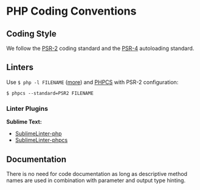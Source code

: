 # PHP Coding Conventions

## Coding Style

We follow the [PSR-2](http://www.php-fig.org/psr/psr-2/) coding standard and the [PSR-4](http://www.php-fig.org/psr/psr-4/) autoloading standard.

## Linters

Use `$ php -l FILENAME` ([more](http://www.php.net/manual/en/features.commandline.options.php)) and [PHPCS](https://github.com/squizlabs/PHP_CodeSniffer) with PSR-2 configuration:
```
$ phpcs --standard=PSR2 FILENAME
```

### Linter Plugins

__Sublime Text:__
- [SublimeLinter-php](https://github.com/SublimeLinter/SublimeLinter-php)
- [SublimeLinter-phpcs](https://github.com/SublimeLinter/SublimeLinter-phpcs)

## Documentation

There is no need for code documentation as long as descriptive method names are used in combination with parameter and output type hinting.
